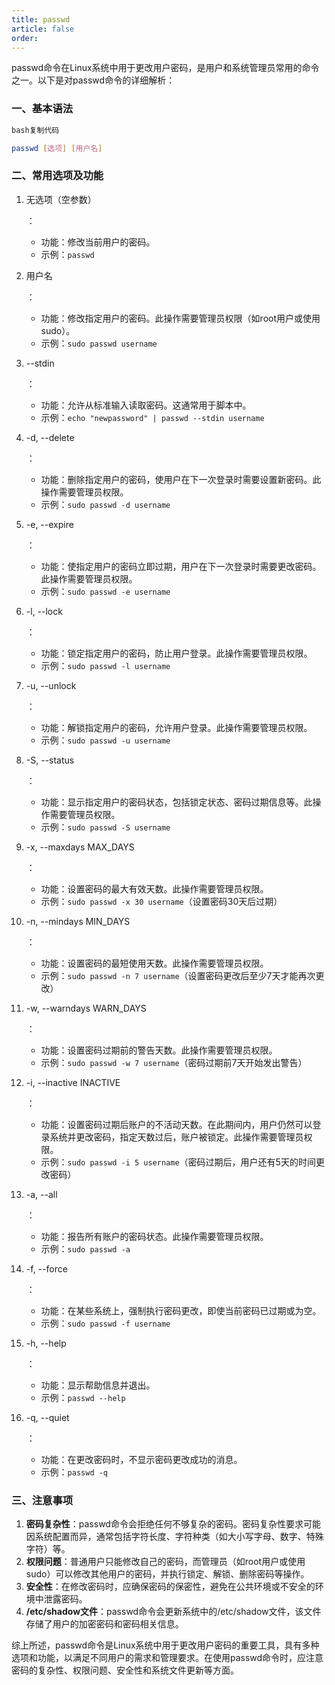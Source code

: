 ```yaml
---
title: passwd
article: false
order: 
---
```


passwd命令在Linux系统中用于更改用户密码，是用户和系统管理员常用的命令之一。以下是对passwd命令的详细解析：

### 一、基本语法

```bash
bash复制代码

passwd [选项] [用户名]
```

### 二、常用选项及功能

1. 无选项（空参数）

   ：

   - 功能：修改当前用户的密码。
   - 示例：`passwd`

2. 用户名

   ：

   - 功能：修改指定用户的密码。此操作需要管理员权限（如root用户或使用sudo）。
   - 示例：`sudo passwd username`

3. --stdin

   ：

   - 功能：允许从标准输入读取密码。这通常用于脚本中。
   - 示例：`echo "newpassword" | passwd --stdin username`

4. -d, --delete

   ：

   - 功能：删除指定用户的密码，使用户在下一次登录时需要设置新密码。此操作需要管理员权限。
   - 示例：`sudo passwd -d username`

5. -e, --expire

   ：

   - 功能：使指定用户的密码立即过期，用户在下一次登录时需要更改密码。此操作需要管理员权限。
   - 示例：`sudo passwd -e username`

6. -l, --lock

   ：

   - 功能：锁定指定用户的密码，防止用户登录。此操作需要管理员权限。
   - 示例：`sudo passwd -l username`

7. -u, --unlock

   ：

   - 功能：解锁指定用户的密码，允许用户登录。此操作需要管理员权限。
   - 示例：`sudo passwd -u username`

8. -S, --status

   ：

   - 功能：显示指定用户的密码状态，包括锁定状态、密码过期信息等。此操作需要管理员权限。
   - 示例：`sudo passwd -S username`

9. -x, --maxdays MAX_DAYS

   ：

   - 功能：设置密码的最大有效天数。此操作需要管理员权限。
   - 示例：`sudo passwd -x 30 username`（设置密码30天后过期）

10. -n, --mindays MIN_DAYS

    ：

    - 功能：设置密码的最短使用天数。此操作需要管理员权限。
    - 示例：`sudo passwd -n 7 username`（设置密码更改后至少7天才能再次更改）

11. -w, --warndays WARN_DAYS

    ：

    - 功能：设置密码过期前的警告天数。此操作需要管理员权限。
    - 示例：`sudo passwd -w 7 username`（密码过期前7天开始发出警告）

12. -i, --inactive INACTIVE

    ：

    - 功能：设置密码过期后账户的不活动天数。在此期间内，用户仍然可以登录系统并更改密码，指定天数过后，账户被锁定。此操作需要管理员权限。
    - 示例：`sudo passwd -i 5 username`（密码过期后，用户还有5天的时间更改密码）

13. -a, --all

    ：

    - 功能：报告所有账户的密码状态。此操作需要管理员权限。
    - 示例：`sudo passwd -a`

14. -f, --force

    ：

    - 功能：在某些系统上，强制执行密码更改，即使当前密码已过期或为空。
    - 示例：`sudo passwd -f username`

15. -h, --help

    ：

    - 功能：显示帮助信息并退出。
    - 示例：`passwd --help`

16. -q, --quiet

    ：

    - 功能：在更改密码时，不显示密码更改成功的消息。
    - 示例：`passwd -q`

### 三、注意事项

1. **密码复杂性**：passwd命令会拒绝任何不够复杂的密码。密码复杂性要求可能因系统配置而异，通常包括字符长度、字符种类（如大小写字母、数字、特殊字符）等。
2. **权限问题**：普通用户只能修改自己的密码，而管理员（如root用户或使用sudo）可以修改其他用户的密码，并执行锁定、解锁、删除密码等操作。
3. **安全性**：在修改密码时，应确保密码的保密性，避免在公共环境或不安全的环境中泄露密码。
4. **/etc/shadow文件**：passwd命令会更新系统中的/etc/shadow文件，该文件存储了用户的加密密码和密码相关信息。

综上所述，passwd命令是Linux系统中用于更改用户密码的重要工具，具有多种选项和功能，以满足不同用户的需求和管理要求。在使用passwd命令时，应注意密码的复杂性、权限问题、安全性和系统文件更新等方面。